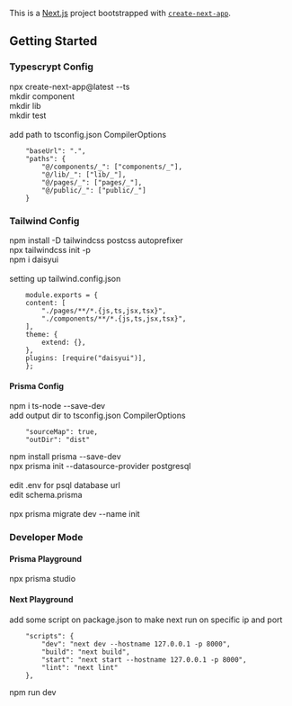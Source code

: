 This is a [Next.js](https://nextjs.org/) project bootstrapped with [`create-next-app`](https://github.com/vercel/next.js/tree/canary/packages/create-next-app).

## Getting Started

### Typescrypt Config

npx create-next-app@latest --ts </br>
mkdir component </br>
mkdir lib </br>
mkdir test </br> </br>
add path to tsconfig.json CompilerOptions</br>

```
    "baseUrl": ".",
    "paths": {
        "@/components/_": ["components/_"],
        "@/lib/_": ["lib/_"],
        "@/pages/_": ["pages/_"],
        "@/public/_": ["public/_"]
    }
```

### Tailwind Config

npm install -D tailwindcss postcss autoprefixer </br>
npx tailwindcss init -p </br>
npm i daisyui </br></br>
setting up tailwind.config.json <br/>

```
    module.exports = {
    content: [
        "./pages/**/*.{js,ts,jsx,tsx}",
        "./components/**/*.{js,ts,jsx,tsx}",
    ],
    theme: {
        extend: {},
    },
    plugins: [require("daisyui")],
    };
```

#### Prisma Config

npm i ts-node --save-dev <br/>
add output dir to tsconfig.json CompilerOptions<br/>

```
    "sourceMap": true,
    "outDir": "dist"
```

npm install prisma --save-dev <br/>
npx prisma init --datasource-provider postgresql <br/><br/>
edit .env for psql database url<br/>
edit schema.prisma <br/><br/>
npx prisma migrate dev --name init <br/>

### Developer Mode

#### Prisma Playground

npx prisma studio <br/>

#### Next Playground

add some script on package.json to make next run on specific ip and port<br/>

```
    "scripts": {
        "dev": "next dev --hostname 127.0.0.1 -p 8000",
        "build": "next build",
        "start": "next start --hostname 127.0.0.1 -p 8000",
        "lint": "next lint"
    },
```

npm run dev
